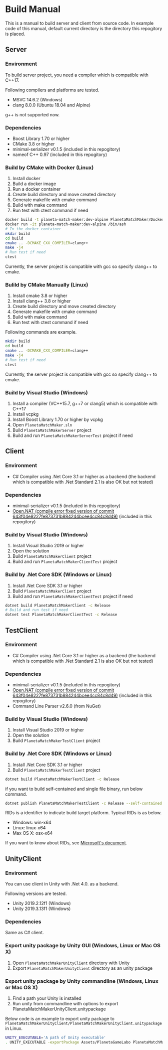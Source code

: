 # Build Manual

This is a manual to build server and client from source code.
In example code of this manual, default current directory is the directory this repogitory is placed.

## Server

### Environment

To build server project, you need a compiler which is compatible with C++17.

Following compilers and platforms are tested.

- MSVC 14.6.2 (Windows)
- clang 8.0.0 (Ubuntu 18.04 and Alpine)

g++ is not supported now.

### Dependencies

- Boost Library 1.70 or higher
- CMake 3.8 or higher
- minimal-serializer v0.1.5 (included in this repogitory)
- nameof C++ 0.97 (included in this repogitory)

### Build by CMake with Docker (Linux)

1. Install docker
1. Build a docker image
1. Run a docker container
1. Create build directory and move created directory
1. Generate makefile with cmake command
1. Build with make command
1. Run test with ctest command if need

```bash
docker build -t planeta-match-maker:dev-alpine PlanetaMatchMaker/Docker/dev-alpine
docker run -it planeta-match-maker:dev-alpine /bin/ash
# In the docker container
mkdir build
cd build
cmake .. -DCMAKE_CXX_COMPILER=clang++
make -j4
# Run test if need
ctest
```

Currently, the server project is compatible with gcc so specify clang++ to cmake.

### Bulild by CMake Manually (Linux)

1. Install cmake 3.8 or higher
1. Install clang++ 3.8 or higher
1. Create build directory and move created directory
1. Generate makefile with cmake command
1. Build with make command
1. Run test with ctest command if need

Following commands are example.

```bash
mkdir build
cd build
cmake .. -DCMAKE_CXX_COMPILER=clang++
make -j4
# Run test if need
ctest
```

Currently, the server project is compatible with gcc so specify clang++ to cmake.

### Build by Visual Studio (Windows)

1. Install a compiler (VC++15.7, g++7 or clang5) which is compatible with C++17
1. Install vcpkg
1. Install Boost Library 1.70 or higher by vcpkg
1. Open `PlanetaMatchMaker.sln`
1. Build `PlanetaMatchMakerServer` project
1. Build and run `PlanetaMatchMakerServerTest` project if need

## Client

### Environment

- C# Compiler using .Net Core 3.1 or higher as a backend (the backend which is compatible with .Net Standard 2.1 is also OK but not tested)

### Dependencies

- minimal-serializer v0.1.5 (included in this repogitory)
- [Open.NAT (compile error fixed version of commit 643f04e8227fe873731b884244bcee4cc84c8d49)](https://github.com/lontivero/Open.NAT) (included in this repogitory)

### Build by Visual Studio (Windows)

1. Install Visual Studio 2019 or higher
1. Open the solution
1. Build `PlanetaMatchMakerClient` project
1. Build and run `PlanetaMatchMakerClientTest` project

### Build by .Net Core SDK (Windows or Linux)

1. Install .Net Core SDK 3.1 or higher
1. Build `PlanetaMatchMakerClient` project
1. Build and run `PlanetaMatchMakerClientTest` project if need

```bash
dotnet build PlanetaMatchMakerClient -c Release
# Build and run test if need
dotnet test PlanetaMatchMakerClientTest -c Release
```

## TestClient

### Environment

- C# Compiler using .Net Core 3.1 or higher as a backend (the backend which is compatible with .Net Standard 2.1 is also OK but not tested)

### Dependencies

- minimal-serializer v0.1.5 (included in this repogitory)
- [Open.NAT (compile error fixed version of commit 643f04e8227fe873731b884244bcee4cc84c8d49)](https://github.com/lontivero/Open.NAT) (included in this repogitory)
- Command Line Parser v2.6.0 (from NuGet)

### Build by Visual Studio (Windows)

1. Install Visual Studio 2019 or higher
1. Open the solution
1. Build `PlanetaMatchMakerTestClient` project

### Build by .Net Core SDK (Windows or Linux)

1. Install .Net Core SDK 3.1 or higher
1. Build `PlanetaMatchMakerTestClient` project

```bash
dotnet build PlanetaMatchMakerTestClient -c Release
```

if you want to build self-contained and single file binary, run below command.

```bash
dotnet publish PlanetaMatchMakerTestClient -c Release --self-contained true -p:PublishSingleFile=true -p:PublishTrimmed=true -r ${RIDs}
```

RIDs is a identifier to indicate build target platform. Typical RIDs is as below.

- Windows: win-x64
- Linux: linux-x64
- Max OS X: osx-x64

If you want to know about RIDs, see [Microsoft's document](https://docs.microsoft.com/ja-jp/dotnet/core/rid-catalog).

## UnityClient

### Environment

You can use client in Unity with .Net 4.0. as a backend.

Following versions are tested.

- Unity 2019.2.12f1 (Windows)
- Unity 2019.3.13f1 (Windows)

### Dependencies

Same as C# client.

### Export unity package by Unity GUI (Windows, Linux or Mac OS X)

1. Open `PlanetaMatchMakerUnityClient` directory with Unity
1. Export `PlanetaMatchMakerUnityClient` directory as an unity package

### Export unity package by Unity commandline (Windows, Linux or Mac OS X)

1. Find a path your Unity is installed
1. Run unity from commandline with options to export PlanetaMatchMakerUnityClient.unitypackage

Below code is an example to export unity package to `PlanetaMatchMakerUnityClient/PlanetaMatchMakerUnityClient.unitypackage` in Linux.

```bash
UNITY_EXECUTABLE='A path of Unity executable'
. UNITY_EXECUTABLE -exportPackage Assets/PlanetaGameLabo PlanetaMatchMakerUnityClient.unitypackage -ProjectPath PlanetaMatchMakerUnityClient -batchmode -nographics -logfile unity_build.log -quit
```
